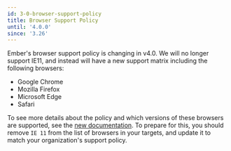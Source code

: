 ```yaml
---
id: 3-0-browser-support-policy
title: Browser Support Policy
until: '4.0.0'
since: '3.26'
---
```


Ember's browser support policy is changing in v4.0. We will no longer support IE11, and instead will have a new support matrix including the following browsers:

- Google Chrome
- Mozilla Firefox
- Microsoft Edge
- Safari

To see more details about the policy and which versions of these browsers are supported, see the [new documentation](http://emberjs.com/browser-support). To prepare for this, you should remove `IE 11` from the list of browsers in your targets, and update it to match your organization's support policy.

